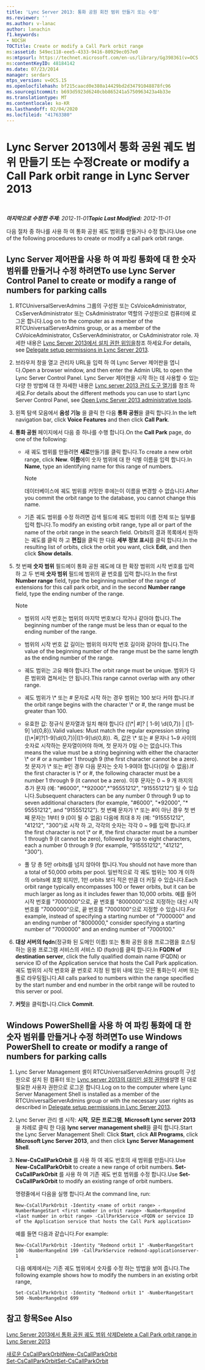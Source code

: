 ```yaml
---
title: 'Lync Server 2013: 통화 공원 회전 범위 만들기 또는 수정'
ms.reviewer: ''
ms.author: v-lanac
author: lanachin
f1.keywords:
- NOCSH
TOCTitle: Create or modify a Call Park orbit range
ms:assetid: 549ec118-eee5-4333-9416-80929ec057e0
ms:mtpsurl: https://technet.microsoft.com/en-us/library/Gg398361(v=OCS.15)
ms:contentKeyID: 48184142
ms.date: 07/23/2014
manager: serdars
mtps_version: v=OCS.15
ms.openlocfilehash: bf215caacd0e380a14429bd2d34791048878fc96
ms.sourcegitcommit: b693d5923d6240cbb865241a5750963423a4b33e
ms.translationtype: MT
ms.contentlocale: ko-KR
ms.lasthandoff: 02/04/2020
ms.locfileid: "41763380"
---
```

<div data-xmlns="http://www.w3.org/1999/xhtml">

<div class="topic" data-xmlns="http://www.w3.org/1999/xhtml" data-msxsl="urn:schemas-microsoft-com:xslt" data-cs="http://msdn.microsoft.com/en-us/">

<div data-asp="http://msdn2.microsoft.com/asp">

# <a name="create-or-modify-a-call-park-orbit-range-in-lync-server-2013"></a><span data-ttu-id="3fcf5-102">Lync Server 2013에서 통화 공원 궤도 범위 만들기 또는 수정</span><span class="sxs-lookup"><span data-stu-id="3fcf5-102">Create or modify a Call Park orbit range in Lync Server 2013</span></span>

</div>

<div id="mainSection">

<div id="mainBody">

<span> </span>

<span data-ttu-id="3fcf5-103">_**마지막으로 수정한 주제:** 2012-11-01_</span><span class="sxs-lookup"><span data-stu-id="3fcf5-103">_**Topic Last Modified:** 2012-11-01_</span></span>

<span data-ttu-id="3fcf5-104">다음 절차 중 하나를 사용 하 여 통화 공원 궤도 범위를 만들거나 수정 합니다.</span><span class="sxs-lookup"><span data-stu-id="3fcf5-104">Use one of the following procedures to create or modify a call park orbit range.</span></span>

<div>

## <a name="to-use-lync-server-control-panel-to-create-or-modify-a-range-of-numbers-for-parking-calls"></a><span data-ttu-id="3fcf5-105">Lync Server 제어판을 사용 하 여 파킹 통화에 대 한 숫자 범위를 만들거나 수정 하려면</span><span class="sxs-lookup"><span data-stu-id="3fcf5-105">To use Lync Server Control Panel to create or modify a range of numbers for parking calls</span></span>

1.  <span data-ttu-id="3fcf5-106">RTCUniversalServerAdmins 그룹의 구성원 또는 CsVoiceAdministrator, CsServerAdministrator 또는 CsAdministrator 역할의 구성원으로 컴퓨터에 로그온 합니다.</span><span class="sxs-lookup"><span data-stu-id="3fcf5-106">Log on to the computer as a member of the RTCUniversalServerAdmins group, or as a member of the CsVoiceAdministrator, CsServerAdministrator, or CsAdministrator role.</span></span> <span data-ttu-id="3fcf5-107">자세한 내용은 [Lync Server 2013에서 설치 권한 위임을](lync-server-2013-delegate-setup-permissions.md)참조 하세요.</span><span class="sxs-lookup"><span data-stu-id="3fcf5-107">For details, see [Delegate setup permissions in Lync Server 2013](lync-server-2013-delegate-setup-permissions.md).</span></span>

2.  <span data-ttu-id="3fcf5-108">브라우저 창을 열고 관리자 URL을 입력 하 여 Lync Server 제어판을 엽니다.</span><span class="sxs-lookup"><span data-stu-id="3fcf5-108">Open a browser window, and then enter the Admin URL to open the Lync Server Control Panel.</span></span> <span data-ttu-id="3fcf5-109">Lync Server 제어판을 시작 하는 데 사용할 수 있는 다양 한 방법에 대 한 자세한 내용은 [Lync server 2013 관리 도구 열기](lync-server-2013-open-lync-server-administrative-tools.md)를 참조 하세요.</span><span class="sxs-lookup"><span data-stu-id="3fcf5-109">For details about the different methods you can use to start Lync Server Control Panel, see [Open Lync Server 2013 administrative tools](lync-server-2013-open-lync-server-administrative-tools.md).</span></span>

3.  <span data-ttu-id="3fcf5-110">왼쪽 탐색 모음에서 **음성 기능** 을 클릭 한 다음 **통화 공원**을 클릭 합니다.</span><span class="sxs-lookup"><span data-stu-id="3fcf5-110">In the left navigation bar, click **Voice Features** and then click **Call Park**.</span></span>

4.  <span data-ttu-id="3fcf5-111">**통화 공원** 페이지에서 다음 중 하나를 수행 합니다.</span><span class="sxs-lookup"><span data-stu-id="3fcf5-111">On the **Call Park** page, do one of the following:</span></span>
    
      - <span data-ttu-id="3fcf5-112">새 궤도 범위를 만들려면 **새로**만들기를 클릭 합니다.</span><span class="sxs-lookup"><span data-stu-id="3fcf5-112">To create a new orbit range, click **New**.</span></span> <span data-ttu-id="3fcf5-113">**이름**에이 숫자 범위에 대 한 식별 이름을 입력 합니다.</span><span class="sxs-lookup"><span data-stu-id="3fcf5-113">In **Name**, type an identifying name for this range of numbers.</span></span>
        
        <div>
        

        > [!NOTE]  
        > <span data-ttu-id="3fcf5-114">데이터베이스에 궤도 범위를 커밋한 후에는이 이름을 변경할 수 없습니다.</span><span class="sxs-lookup"><span data-stu-id="3fcf5-114">After you commit the orbit range to the database, you cannot change this name.</span></span>

        
        </div>
    
      - <span data-ttu-id="3fcf5-115">기존 궤도 범위를 수정 하려면 검색 필드에 궤도 범위의 이름 전체 또는 일부를 입력 합니다.</span><span class="sxs-lookup"><span data-stu-id="3fcf5-115">To modify an existing orbit range, type all or part of the name of the orbit range in the search field.</span></span> <span data-ttu-id="3fcf5-116">Orbits의 결과 목록에서 원하는 궤도를 클릭 하 고 **편집**을 클릭 한 다음 **세부 정보 표시**를 클릭 합니다.</span><span class="sxs-lookup"><span data-stu-id="3fcf5-116">In the resulting list of orbits, click the orbit you want, click **Edit**, and then click **Show details**.</span></span>

5.  <span data-ttu-id="3fcf5-117">첫 번째 **숫자 범위** 필드에이 통화 공원 궤도에 대 한 확장 범위의 시작 번호를 입력 하 고 두 번째 **숫자 범위** 필드에 범위의 끝 번호를 입력 합니다.</span><span class="sxs-lookup"><span data-stu-id="3fcf5-117">In the first **Number range** field, type the beginning number of the range of extensions for this call park orbit, and in the second **Number range** field, type the ending number of the range.</span></span>
    
    <div>
    

    > [!NOTE]  
    > <UL>
    > <LI>
    > <P><span data-ttu-id="3fcf5-118">범위의 시작 번호는 범위의 마지막 번호보다 작거나 같아야 합니다.</span><span class="sxs-lookup"><span data-stu-id="3fcf5-118">The beginning number of the range must be less than or equal to the ending number of the range.</span></span></P>
    > <LI>
    > <P><span data-ttu-id="3fcf5-119">범위의 시작 번호 값 길이는 범위의 마지막 번호 길이와 같아야 합니다.</span><span class="sxs-lookup"><span data-stu-id="3fcf5-119">The value of the beginning number of the range must be the same length as the ending number of the range.</span></span></P>
    > <LI>
    > <P><span data-ttu-id="3fcf5-120">궤도 범위는 고유 해야 합니다.</span><span class="sxs-lookup"><span data-stu-id="3fcf5-120">The orbit range must be unique.</span></span> <span data-ttu-id="3fcf5-121">범위가 다른 범위와 겹쳐서는 안 됩니다.</span><span class="sxs-lookup"><span data-stu-id="3fcf5-121">This range cannot overlap with any other range.</span></span></P>
    > <LI>
    > <P><span data-ttu-id="3fcf5-122">궤도 범위가 \* 또는 # 문자로 시작 하는 경우 범위는 100 보다 커야 합니다.</span><span class="sxs-lookup"><span data-stu-id="3fcf5-122">If the orbit range begins with the character \* or #, the range must be greater than 100.</span></span></P>
    > <LI>
    > <P><span data-ttu-id="3fcf5-123">유효한 값: 정규식 문자열과 일치 해야 합니다 ([\*| #]? [ 1-9] \d{0,7}) | ([1-9] \d{0,8}).</span><span class="sxs-lookup"><span data-stu-id="3fcf5-123">Valid values: Must match the regular expression string ([\*|#]?[1-9]\d{0,7})|([1-9]\d{0,8}).</span></span> <span data-ttu-id="3fcf5-124">즉, 값은 \* 또는 # 문자나 1~9 사이의 숫자로 시작하는 문자열이어야 하며, 첫 문자가 0일 수는 없습니다.</span><span class="sxs-lookup"><span data-stu-id="3fcf5-124">This means the value must be a string beginning with either the character \* or # or a number 1 through 9 (the first character cannot be a zero).</span></span> <span data-ttu-id="3fcf5-125">첫 문자가 \* 또는 #인 경우 다음 문자는 숫자 1-9여야 합니다(0일 수 없음).</span><span class="sxs-lookup"><span data-stu-id="3fcf5-125">If the first character is \* or #, the following character must be a number 1 through 9 (it cannot be a zero).</span></span> <span data-ttu-id="3fcf5-126">이후 문자는 0 ~ 9 개 까지의 추가 문자 (예: "#6000", "*92000",*"95551212", "915551212") 일 수 있습니다.</span><span class="sxs-lookup"><span data-stu-id="3fcf5-126">Subsequent characters can be any number 0 through 9 up to seven additional characters (for example, "#6000", "*92000", "* 95551212", and "915551212").</span></span> <span data-ttu-id="3fcf5-127">첫 번째 문자가 \* 또는 #이 아닌 경우 첫 번째 문자는 1부터 9 (0이 될 수 없음) 다음에 최대 8 자 (예: "915551212", "41212", "300")로 시작 하 고, 각각의 숫자는 각각 0 ~ 9를 입력 합니다.</span><span class="sxs-lookup"><span data-stu-id="3fcf5-127">If the first character is not \* or #, the first character must be a number 1 through 9 (it cannot be zero), followed by up to eight characters, each a number 0 through 9 (for example, "915551212", "41212", "300").</span></span></P>
    > <LI>
    > <P><span data-ttu-id="3fcf5-128">풀 당 총 5만 orbits를 넘지 않아야 합니다.</span><span class="sxs-lookup"><span data-stu-id="3fcf5-128">You should not have more than a total of 50,000 orbits per pool.</span></span> <span data-ttu-id="3fcf5-129">일반적으로 각 궤도 범위는 100 개 이하의 orbits에 포함 되지만, 1만 orbits 보다 적은 만큼 더 커질 수 있습니다.</span><span class="sxs-lookup"><span data-stu-id="3fcf5-129">Each orbit range typically encompasses 100 or fewer orbits, but it can be much larger as long as it includes fewer than 10,000 orbits.</span></span> <span data-ttu-id="3fcf5-130">예를 들어 시작 번호를 "7000000"으로, 끝 번호를 "8000000"으로 지정하는 대신 시작 번호를 "7000000"으로, 끝 번호를 "7000100"으로 지정할 수 있습니다.</span><span class="sxs-lookup"><span data-stu-id="3fcf5-130">For example, instead of specifying a starting number of "7000000" and an ending number of "8000000," consider specifying a starting number of "7000000" and an ending number of "7000100."</span></span></P></LI></UL>

    
    </div>

6.  <span data-ttu-id="3fcf5-131">**대상 서버의 fqdn**(정규화 된 도메인 이름) 또는 통화 공원 응용 프로그램을 호스팅하는 응용 프로그램 서비스의 서비스 ID (fqdn)를 클릭 합니다.</span><span class="sxs-lookup"><span data-stu-id="3fcf5-131">In **FQDN of destination server**, click the fully qualified domain name (FQDN) or service ID of the Application service that hosts the Call Park application.</span></span> <span data-ttu-id="3fcf5-132">궤도 범위의 시작 번호와 끝 번호로 지정 된 범위 내에 있는 모든 통화는이 서버 또는 풀로 라우팅됩니다.</span><span class="sxs-lookup"><span data-stu-id="3fcf5-132">All calls parked to numbers within the range specified by the start number and end number in the orbit range will be routed to this server or pool.</span></span>

7.  <span data-ttu-id="3fcf5-133">**커밋**을 클릭합니다.</span><span class="sxs-lookup"><span data-stu-id="3fcf5-133">Click **Commit**.</span></span>

</div>

<div>

## <a name="to-use-windows-powershell-to-create-or-modify-a-range-of-numbers-for-parking-calls"></a><span data-ttu-id="3fcf5-134">Windows PowerShell을 사용 하 여 파킹 통화에 대 한 숫자 범위를 만들거나 수정 하려면</span><span class="sxs-lookup"><span data-stu-id="3fcf5-134">To use Windows PowerShell to create or modify a range of numbers for parking calls</span></span>

1.  <span data-ttu-id="3fcf5-135">Lync Server Management 셸이 RTCUniversalServerAdmins group의 구성원으로 설치 된 컴퓨터 또는 [Lync server 2013의 대리인 설정 권한에](lync-server-2013-delegate-setup-permissions.md)설명 된 대로 필요한 사용자 권한으로 로그온 합니다.</span><span class="sxs-lookup"><span data-stu-id="3fcf5-135">Log on to the computer where Lync Server Management Shell is installed as a member of the RTCUniversalServerAdmins group or with the necessary user rights as described in [Delegate setup permissions in Lync Server 2013](lync-server-2013-delegate-setup-permissions.md).</span></span>

2.  <span data-ttu-id="3fcf5-136">Lync Server 관리 셸 시작: **시작**, **모든 프로그램**, **Microsoft Lync server 2013**을 차례로 클릭 한 다음 **lync server management shell**을 클릭 합니다.</span><span class="sxs-lookup"><span data-stu-id="3fcf5-136">Start the Lync Server Management Shell: Click **Start**, click **All Programs**, click **Microsoft Lync Server 2013**, and then click **Lync Server Management Shell**.</span></span>

3.  <span data-ttu-id="3fcf5-137">**New-CsCallParkOrbit** 를 사용 하 여 궤도 번호의 새 범위를 만듭니다.</span><span class="sxs-lookup"><span data-stu-id="3fcf5-137">Use **New-CsCallParkOrbit** to create a new range of orbit numbers.</span></span> <span data-ttu-id="3fcf5-138">**Set-CsCallParkOrbit** 를 사용 하 여 기존 궤도 번호 범위를 수정 합니다.</span><span class="sxs-lookup"><span data-stu-id="3fcf5-138">Use **Set-CsCallParkOrbit** to modify an existing range of orbit numbers.</span></span>
    
    <span data-ttu-id="3fcf5-139">명령줄에서 다음을 실행 합니다.</span><span class="sxs-lookup"><span data-stu-id="3fcf5-139">At the command line, run:</span></span>
    
        New-CsCallParkOrbit -Identity <name of orbit range> -NumberRangeStart <first number in orbit range> -NumberRangeEnd <last number in orbit range> -CallParkService <FQDN or service ID of the Application service that hosts the Call Park application>
    
    <span data-ttu-id="3fcf5-140">예를 들면 다음과 같습니다.</span><span class="sxs-lookup"><span data-stu-id="3fcf5-140">For example:</span></span>
    
        New-CsCallParkOrbit -Identity "Redmond orbit 1" -NumberRangeStart 100 -NumberRangeEnd 199 -CallParkService redmond-applicationserver-1
    
    <span data-ttu-id="3fcf5-141">다음 예제에서는 기존 궤도 범위에서 숫자를 수정 하는 방법을 보여 줍니다.</span><span class="sxs-lookup"><span data-stu-id="3fcf5-141">The following example shows how to modify the numbers in an existing orbit range,</span></span>
    
        Set-CsCallParkOrbit -Identity "Redmond orbit 1" -NumberRangeStart 500 -NumberRangeEnd 699

</div>

<div>

## <a name="see-also"></a><span data-ttu-id="3fcf5-142">참고 항목</span><span class="sxs-lookup"><span data-stu-id="3fcf5-142">See Also</span></span>


[<span data-ttu-id="3fcf5-143">Lync Server 2013에서 통화 공원 궤도 범위 삭제</span><span class="sxs-lookup"><span data-stu-id="3fcf5-143">Delete a Call Park orbit range in Lync Server 2013</span></span>](lync-server-2013-delete-a-call-park-orbit-range.md)  


[<span data-ttu-id="3fcf5-144">새로운 CsCallParkOrbit</span><span class="sxs-lookup"><span data-stu-id="3fcf5-144">New-CsCallParkOrbit</span></span>](https://docs.microsoft.com/powershell/module/skype/New-CsCallParkOrbit)  
[<span data-ttu-id="3fcf5-145">Set-CsCallParkOrbit</span><span class="sxs-lookup"><span data-stu-id="3fcf5-145">Set-CsCallParkOrbit</span></span>](https://docs.microsoft.com/powershell/module/skype/Set-CsCallParkOrbit)  
  

</div>

</div>

<span> </span>

</div>

</div>

</div>

